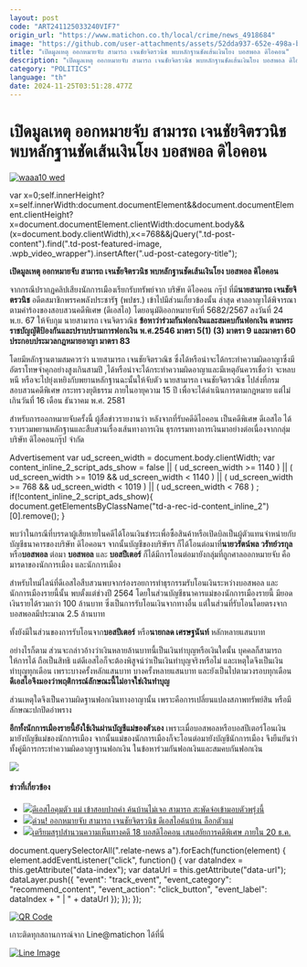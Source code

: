 ```yaml
---
layout: post
code: "ART241125033240VIF7"
origin_url: "https://www.matichon.co.th/local/crime/news_4918684"
image: "https://github.com/user-attachments/assets/52dda937-652e-498a-b8e4-85e2670372e3"
title: "เปิดมูลเหตุ ออกหมายจับ สามารถ เจนชัยจิตรวนิช พบหลักฐานชัดเส้นเงินโยง บอสพอล ดิไอคอน"
description: "เปิดมูลเหตุ ออกหมายจับ สามารถ เจนชัยจิตรวนิช พบหลักฐานชัดเส้นเงินโยง บอสพอล ดิไอคอน ดิไอคอนกรุ๊ป"
category: "POLITICS"
language: "th"
date: 2024-11-25T03:51:28.477Z
---
```


# เปิดมูลเหตุ ออกหมายจับ สามารถ เจนชัยจิตรวนิช พบหลักฐานชัดเส้นเงินโยง บอสพอล ดิไอคอน

[![](https://www.matichon.co.th/wp-content/uploads/2024/11/waaa10-wed.jpg "waaa10 wed")](https://www.matichon.co.th/wp-content/uploads/2024/11/waaa10-wed.jpg)

var x=0;self.innerHeight?x=self.innerWidth:document.documentElement&&document.documentElement.clientHeight?x=document.documentElement.clientWidth:document.body&&(x=document.body.clientWidth),x<=768&&jQuery(".td-post-content").find(".td-post-featured-image, .wpb\_video\_wrapper").insertAfter(".ud-post-category-title");

**เปิดมูลเหตุ ออกหมายจับ สามารถ เจนชัยจิตรวนิช พบหลักฐานชัดเส้นเงินโยง บอสพอล ดิไอคอน**

จากกรณีปรากฏคลิปเสียงนักการเมืองเรียกรับทรัพย์จาก บริษัท ดิไอคอน กรุ๊ป ที่มี**นายสามารถ เจนชัยจิตรวนิช** อดีตสมาชิกพรรคพลังประชารัฐ (พปชร.) เข้าไปมีส่วนเกี่ยวข้องนั้น ล่าสุด ศาลอาญาได้พิจารณาตามคำร้องของสอบสวนคดีพิเศษ (ดีเอสไอ) โดยอนุมัติออกหมายจับที่ 5682/2567 ลงวันที่ 24 พ.ย. 67 ให้จับกุม นายสามารถ เจนจิตรวณิช **ข้อหาว่าร่วมกันฟอกเงินและสมคบกันฟอกเงิน ตามพระราชบัญญัติป้องกันและปราบปรามการฟอกเงิน พ.ศ.2546 มาตรา 5(1) (3) มาตรา 9 และมาตรา 60 ประกอบประมวลกฎหมายอาญา มาตรา 83**

โดยมีหลักฐานตามสมควรว่า นายสามารถ เจนชัยจิตรวณิช ซึ่งได้หรือน่าจะได้กระทำความผิดอาญาซึ่งมีอัตราโทษจำคุกอย่างสูงเกินสามปี ,ได้หรือน่าจะได้กระทำความผิดอาญาและมีเหตุอันควรเชื่อว่า จะหลบหนี หรือจะไปยุ่งเหยิงกับพยานหลักฐานฉะนั้นให้จับตัว นายสามารถ เจนชัยจิตรวณิช ไปส่งที่กรมสอบสวนคดีพิเศษ กระทรวงยุติธรรม ภายในอายุความ 15 ปี เพื่อจะได้ดำเนินการตามกฎหมาย แต่ไม่เกินวันที่ 16 เดือน ธันวาคม พ.ศ. 2581

สำหรับการออกหมายจับครั้งนี้ ผู้สื่อข่าวรายงานว่า หลังจากที่รับคดีดิไอคอน เป็นคดีพิเศษ ดีเอสไอ ได้รวบรวมพยานหลักฐานและสืบสวนเรื่องเส้นทางการเงิน ธุรกรรมทางการเงินมาอย่างต่อเนื่องจากกลุ่มบริษัท ดิไอคอนกรุ๊ป จำกัด

Advertisement var ud\_screen\_width = document.body.clientWidth; var content\_inline\_2\_script\_ads\_show = false || ( ud\_screen\_width >= 1140 ) || ( ud\_screen\_width >= 1019 && ud\_screen\_width < 1140 ) || ( ud\_screen\_width >= 768 && ud\_screen\_width < 1019 ) || ( ud\_screen\_width < 768 ) ; if(!content\_inline\_2\_script\_ads\_show){ document.getElementsByClassName("td-a-rec-id-content\_inline\_2")\[0\].remove(); }

พบว่าในกรณีที่บรรดาผู้เสียหายในคดีได้โอนเงินชำระเพื่อซื้อสินค้าหรือเปิดบิลเป็นผู้ตัวแทนจำหน่ายกับบัญชีธนาคารของบริษัท ดิไอคอนฯ จากนั้นบัญชีของบริษัทฯ ก็ได้โอนต่อมาที่**นายวรัตน์พล วรัทย์วรกุล** หรือ**บอสพอล** ต่อมา **บอสพอล** และ **บอสปีเตอร์** ก็ได้มีการโอนต่อมายังกลุ่มที่ถูกศาลออกหมายจับ คือ มารดาของนักการเมือง และนักการเมือง

สำหรับไทม์ไลน์ที่ดีเอสไอสืบสวนพบจากร่องรอยการทำธุรกรรมรับโอนเงินระหว่างบอสพอล และนักการเมืองรายนี้นั้น พบตั้งแต่ช่วงปี 2564 โดยในส่วนบัญชีธนาคารแม่ของนักการเมืองรายนี้ มียอดเงินรายได้รวมกว่า 100 ล้านบาท ซึ่งเป็นการรับโอนเงินจากทางอื่น แต่ในส่วนที่รับโอนโดยตรงจากบอสพอลมีประมาณ 2.5 ล้านบาท

ทั้งยังมีในส่วนของการรับโอนจาก**บอสปีเตอร์** หรือ**นายกลด เศรษฐนันท์** หลักหลายแสนบาท

อย่างไรก็ตาม ส่วนจะกล่าวอ้างว่าเงินหลายล้านบาทนี้เป็นเงินทำบุญหรือเงินใดนั้น บุคคลก็สามารถให้การได้ ถือเป็นสิทธิ แต่ดีเอสไอก็จะต้องพิสูจน์ว่าเป็นเงินทำบุญจริงหรือไม่ และเหตุใดจึงเป็นเงินทำบุญทุกเดือน เพราะบางครั้งหลักแสนบาท บางครั้งหลายแสนบาท และยังเป็นไปตามวงรอบทุกเดือน **ดีเอสไอจึงมองว่าพฤติการณ์ลักษณะนี้ไม่อาจใช่เงินทำบุญ**

ส่วนเหตุใดจึงเป็นความผิดฐานฟอกเงินทางอาญานั้น เพราะคือการเปลี่ยนแปลงสภาพทรัพย์สิน หรือมีลักษณะปกปิดอำพราง

**อีกทั้งนักการเมืองรายนี้ยังใช้เงินผ่านบัญชีแม่ของตัวเอง** เพราะเมื่อบอสพอลหรือบอสปีเตอร์โอนเงินมายังบัญชีแม่ของนักการเมือง จากนั้นแม่ของนักการเมืองก็จะโอนต่อมายังบัญชีนักการเมือง จึงยืนยันว่าทั้งคู่มีการกระทำความผิดอาญาฐานฟอกเงิน ในข้อหาร่วมกันฟอกเงินและสมคบกันฟอกเงิน

![](https://www.matichon.co.th/wp-content/uploads/2024/11/141444444.jpg)

#### ข่าวที่เกี่ยวข้อง

*   [![](https://www.matichon.co.th/wp-content/uploads/2024/11/waaa9-wed.jpg)ดีเอสไอคุมตัว แม่ เข้าสอบปากคำ ค้นบ้านไม่เจอ สามารถ สะพัดจ่อเข้ามอบตัวพรุ่งนี้](https://www.matichon.co.th/local/news_4918685) 
*   [![](https://www.matichon.co.th/wp-content/uploads/2024/11/waaa7-wed.jpg)ด่วน! ออกหมายจับ สามารถ เจนชัยจิตรวนิช ดีเอสไอค้นบ้าน ล็อกตัวแม่](https://www.matichon.co.th/local/crime/news_4918653)
*   [![](https://www.matichon.co.th/wp-content/uploads/2024/11/728-310.jpg)เตรียมสรุปสำนวนความเห็นทางคดี 18 บอสดิไอคอน เสนออัยการคดีพิเศษ ภายใน 20 ธ.ค.](https://www.matichon.co.th/local/crime/news_4916660)

document.querySelectorAll(".relate-news a").forEach(function(element) { element.addEventListener("click", function() { var dataIndex = this.getAttribute("data-index"); var dataUrl = this.getAttribute("data-url"); dataLayer.push({ "event": "track\_event", "event\_category": "recommend\_content", "event\_action": "click\_button", "event\_label": dataIndex + " | " + dataUrl }); }); });

[![QR Code](https://www.matichon.co.th/wp-content/uploads/2023/07/wob1371z.jpg)](https://lin.ee/ht0nDxX)

เกาะติดทุกสถานการณ์จาก Line@matichon ได้ที่นี่

[![Line Image](https://www.matichon.co.th/wp-content/uploads/2023/07/th.png)](https://lin.ee/ht0nDxX)